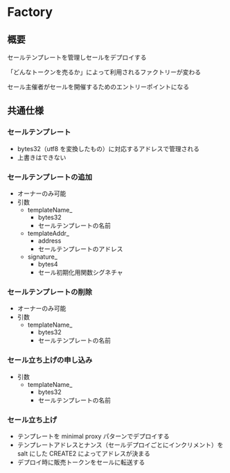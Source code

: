 # Factory

## 概要

セールテンプレートを管理しセールをデプロイする

「どんなトークンを売るか」によって利用されるファクトリーが変わる

セール主催者がセールを開催するためのエントリーポイントになる

## 共通仕様

### セールテンプレート

- bytes32（utf8 を変換したもの）に対応するアドレスで管理される
- 上書きはできない

### セールテンプレートの追加

- オーナーのみ可能
- 引数
  - templateName\_
    - bytes32
    - セールテンプレートの名前
  - templateAddr\_
    - address
    - セールテンプレートのアドレス
  - signature\_
    - bytes4
    - セール初期化用関数シグネチャ

### セールテンプレートの削除

- オーナーのみ可能
- 引数
  - templateName\_
    - bytes32
    - セールテンプレートの名前

### セール立ち上げの申し込み

- 引数
  - templateName\_
    - bytes32
    - セールテンプレートの名前

### セール立ち上げ

- テンプレートを minimal proxy パターンでデプロイする
- テンプレートアドレスとナンス（セールデプロイごとにインクリメント）を salt にした CREATE2 によってアドレスが決まる
- デプロイ時に販売トークンをセールに転送する
